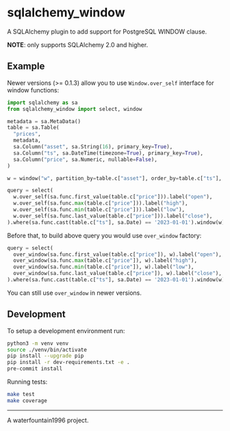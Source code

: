 # sqlalchemy_window

A SQLAlchemy plugin to add support for PostgreSQL WINDOW clause.

**NOTE**: only supports SQLAlchemy 2.0 and higher.

## Example

Newer versions (>= 0.1.3) allow you to use `Window.over_self` interface
for window functions:

```py
import sqlalchemy as sa
from sqlalchemy_window import select, window

metadata = sa.MetaData()
table = sa.Table(
  "prices",
  metadata,
  sa.Column("asset", sa.String(16), primary_key=True),
  sa.Column("ts", sa.DateTime(timezone=True), primary_key=True),
  sa.Column("price", sa.Numeric, nullable=False),
)

w = window("w", partition_by=table.c["asset"], order_by=table.c["ts"], range_=(None, None))

query = select(
  w.over_self(sa.func.first_value(table.c["price"])).label("open"),
  w.over_self(sa.func.max(table.c["price"])).label("high"),
  w.over_self(sa.func.min(table.c["price"])).label("low"),
  w.over_self(sa.func.last_value(table.c["price"])).label("close"),
).where(sa.func.cast(table.c["ts"], sa.Date) == '2023-01-01').window(w)
```

Before that, to build above query you would use `over_window` factory:

```py
query = select(
  over_window(sa.func.first_value(table.c["price"]), w).label("open"),
  over_window(sa.func.max(table.c["price"]), w).label("high"),
  over_window(sa.func.min(table.c["price"]), w).label("low"),
  over_window(sa.func.last_value(table.c["price"]), w).label("close"),
).where(sa.func.cast(table.c["ts"], sa.Date) == '2023-01-01').window(w)
```

You can still use `over_window` in newer versions.

## Development

To setup a development environment run:

```bash
python3 -m venv venv
source ./venv/bin/activate
pip install --upgrade pip
pip install -r dev-requirements.txt -e .
pre-commit install
```

Running tests:

```bash
make test
make coverage
```

---

A waterfountain1996 project.
